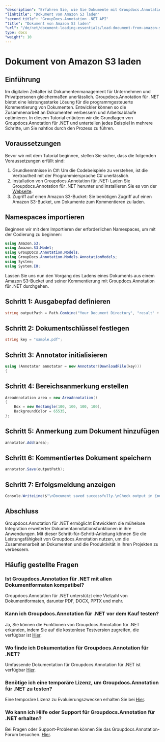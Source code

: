 ```yaml
---
"description": "Erfahren Sie, wie Sie Dokumente mit Groupdocs.Annotation für .NET programmgesteuert kommentieren. Schritt-für-Schritt-Anleitung für die nahtlose Integration."
"linktitle": "Dokument von Amazon S3 laden"
"second_title": "GroupDocs.Annotation .NET API"
"title": "Dokument von Amazon S3 laden"
"url": "/de/net/document-loading-essentials/load-document-from-amazon-s3/"
type: docs
"weight": 10
---
```


# Dokument von Amazon S3 laden

## Einführung
Im digitalen Zeitalter ist Dokumentenmanagement für Unternehmen und Privatpersonen gleichermaßen unerlässlich. Groupdocs.Annotation für .NET bietet eine leistungsstarke Lösung für die programmgesteuerte Kommentierung von Dokumenten. Entwickler können so die Zusammenarbeit an Dokumenten verbessern und Arbeitsabläufe optimieren. In diesem Tutorial erläutern wir die Grundlagen von Groupdocs.Annotation für .NET und unterteilen jedes Beispiel in mehrere Schritte, um Sie nahtlos durch den Prozess zu führen.
## Voraussetzungen
Bevor wir mit dem Tutorial beginnen, stellen Sie sicher, dass die folgenden Voraussetzungen erfüllt sind:
1. Grundkenntnisse in C#: Um die Codebeispiele zu verstehen, ist die Vertrautheit mit der Programmiersprache C# unerlässlich.
2. Installation von Groupdocs.Annotation für .NET: Laden Sie Groupdocs.Annotation für .NET herunter und installieren Sie es von der [Webseite](https://releases.groupdocs.com/annotation/net/).
3. Zugriff auf einen Amazon S3-Bucket: Sie benötigen Zugriff auf einen Amazon S3-Bucket, um Dokumente zum Kommentieren zu laden.

## Namespaces importieren
Beginnen wir mit dem Importieren der erforderlichen Namespaces, um mit der Codierung zu beginnen:

```csharp
using Amazon.S3;
using Amazon.S3.Model;
using GroupDocs.Annotation.Models;
using GroupDocs.Annotation.Models.AnnotationModels;
using System;
using System.IO;
```


Lassen Sie uns nun den Vorgang des Ladens eines Dokuments aus einem Amazon S3-Bucket und seiner Kommentierung mit Groupdocs.Annotation für .NET durchgehen.
## Schritt 1: Ausgabepfad definieren
```csharp
string outputPath = Path.Combine("Your Document Directory", "result" + Path.GetExtension("input.pdf"));
```
## Schritt 2: Dokumentschlüssel festlegen
```csharp
string key = "sample.pdf";
```
## Schritt 3: Annotator initialisieren
```csharp
using (Annotator annotator = new Annotator(DownloadFile(key)))
{
```
## Schritt 4: Bereichsanmerkung erstellen
```csharp
AreaAnnotation area = new AreaAnnotation()
{
    Box = new Rectangle(100, 100, 100, 100),
    BackgroundColor = 65535,
};
```
## Schritt 5: Anmerkung zum Dokument hinzufügen
```csharp
annotator.Add(area);
```
## Schritt 6: Kommentiertes Dokument speichern
```csharp
annotator.Save(outputPath);
```
## Schritt 7: Erfolgsmeldung anzeigen
```csharp
Console.WriteLine($"\nDocument saved successfully.\nCheck output in {outputPath}.");
```

## Abschluss
Groupdocs.Annotation für .NET ermöglicht Entwicklern die mühelose Integration erweiterter Dokumentannotationsfunktionen in ihre Anwendungen. Mit dieser Schritt-für-Schritt-Anleitung können Sie die Leistungsfähigkeit von Groupdocs.Annotation nutzen, um die Zusammenarbeit an Dokumenten und die Produktivität in Ihren Projekten zu verbessern.
## Häufig gestellte Fragen
### Ist Groupdocs.Annotation für .NET mit allen Dokumentformaten kompatibel?
Groupdocs.Annotation für .NET unterstützt eine Vielzahl von Dokumentformaten, darunter PDF, DOCX, PPTX und mehr.
### Kann ich Groupdocs.Annotation für .NET vor dem Kauf testen?
Ja, Sie können die Funktionen von Groupdocs.Annotation für .NET erkunden, indem Sie auf die kostenlose Testversion zugreifen, die verfügbar ist [Hier](https://releases.groupdocs.com/).
### Wo finde ich Dokumentation für Groupdocs.Annotation für .NET?
Umfassende Dokumentation für Groupdocs.Annotation für .NET ist verfügbar [Hier](https://tutorials.groupdocs.com/annotation/net/).
### Benötige ich eine temporäre Lizenz, um Groupdocs.Annotation für .NET zu testen?
Eine temporäre Lizenz zu Evaluierungszwecken erhalten Sie bei [Hier](https://purchase.groupdocs.com/temporary-license/).
### Wo kann ich Hilfe oder Support für Groupdocs.Annotation für .NET erhalten?
Bei Fragen oder Support-Problemen können Sie das Groupdocs.Annotation-Forum besuchen. [Hier](https://forum.groupdocs.com/c/annotation/10).